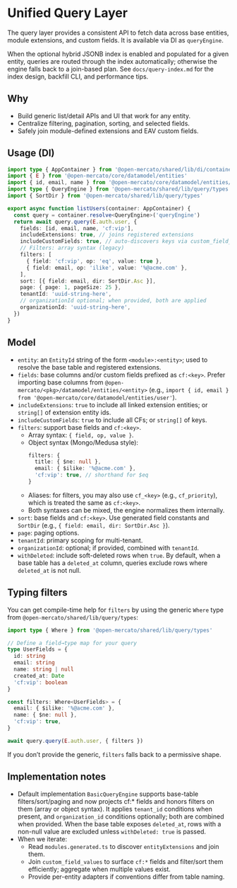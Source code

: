 # Unified Query Layer

The query layer provides a consistent API to fetch data across base entities, module extensions, and custom fields. It is available via DI as `queryEngine`.

When the optional hybrid JSONB index is enabled and populated for a given entity, queries are routed through the index automatically; otherwise the engine falls back to a join-based plan. See `docs/query-index.md` for the index design, backfill CLI, and performance tips.

## Why
- Build generic list/detail APIs and UI that work for any entity.
- Centralize filtering, pagination, sorting, and selected fields.
- Safely join module-defined extensions and EAV custom fields.

## Usage (DI)

```ts
import type { AppContainer } from '@open-mercato/shared/lib/di/container'
import { E } from '@open-mercato/core/datamodel/entities'
import { id, email, name } from '@open-mercato/core/datamodel/entities/user'
import type { QueryEngine } from '@open-mercato/shared/lib/query/types'
import { SortDir } from '@open-mercato/shared/lib/query/types'

export async function listUsers(container: AppContainer) {
  const query = container.resolve<QueryEngine>('queryEngine')
  return await query.query(E.auth.user, {
    fields: [id, email, name, 'cf:vip'],
    includeExtensions: true, // joins registered extensions
    includeCustomFields: true, // auto-discovers keys via custom_field_defs
    // Filters: array syntax (legacy)
    filters: [
      { field: 'cf:vip', op: 'eq', value: true },
      { field: email, op: 'ilike', value: '%@acme.com' },
    ],
    sort: [{ field: email, dir: SortDir.Asc }],
    page: { page: 1, pageSize: 25 },
    tenantId: 'uuid-string-here',
    // organizationId optional; when provided, both are applied
    organizationId: 'uuid-string-here',
  })
}
```

## Model
- `entity`: an `EntityId` string of the form `<module>:<entity>`; used to resolve the base table and registered extensions.
- `fields`: base columns and/or custom fields prefixed as `cf:<key>`. Prefer importing base columns from `@open-mercato/<pkg>/datamodel/entities/<entity>` (e.g., `import { id, email } from '@open-mercato/core/datamodel/entities/user'`).
- `includeExtensions`: `true` to include all linked extension entities; or `string[]` of extension entity ids.
- `includeCustomFields`: `true` to include all CFs; or `string[]` of keys.
- `filters`: support base fields and `cf:<key>`.
  - Array syntax: `{ field, op, value }`.
  - Object syntax (Mongo/Medusa style):
    ```ts
    filters: {
      title: { $ne: null },
      email: { $ilike: '%@acme.com' },
      'cf:vip': true, // shorthand for $eq
    }
    ```
  - Aliases: for filters, you may also use `cf_<key>` (e.g., `cf_priority`), which is treated the same as `cf:<key>`.
  - Both syntaxes can be mixed, the engine normalizes them internally.
- `sort`: base fields and `cf:<key>`. Use generated field constants and `SortDir` (e.g., `{ field: email, dir: SortDir.Asc }`).
- `page`: paging options.
- `tenantId`: primary scoping for multi-tenant.
- `organizationId`: optional; if provided, combined with `tenantId`.
- `withDeleted`: include soft-deleted rows when `true`. By default, when a base table has a `deleted_at` column, queries exclude rows where `deleted_at` is not null.

## Typing filters

You can get compile-time help for `filters` by using the generic `Where` type from `@open-mercato/shared/lib/query/types`:

```ts
import type { Where } from '@open-mercato/shared/lib/query/types'

// Define a field→type map for your query
type UserFields = {
  id: string
  email: string
  name: string | null
  created_at: Date
  'cf:vip': boolean
}

const filters: Where<UserFields> = {
  email: { $ilike: '%@acme.com' },
  name: { $ne: null },
  'cf:vip': true,
}

await query.query(E.auth.user, { filters })
```

If you don’t provide the generic, `filters` falls back to a permissive shape.

## Implementation notes
- Default implementation `BasicQueryEngine` supports base-table filters/sort/paging and now projects cf:* fields and honors filters on them (array or object syntax). It applies `tenant_id` conditions when present, and `organization_id` conditions optionally; both are combined when provided. When the base table exposes `deleted_at`, rows with a non-null value are excluded unless `withDeleted: true` is passed.
- When we iterate:
  - Read `modules.generated.ts` to discover `entityExtensions` and join them.
  - Join `custom_field_values` to surface `cf:*` fields and filter/sort them efficiently; aggregate when multiple values exist.
  - Provide per-entity adapters if conventions differ from table naming.
